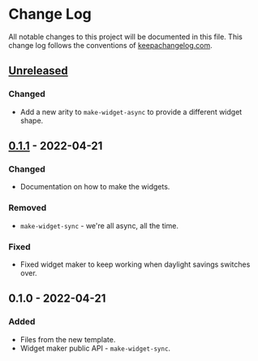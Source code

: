 # Change Log
All notable changes to this project will be documented in this file. This change log follows the conventions of [keepachangelog.com](http://keepachangelog.com/).

## [Unreleased]
### Changed
- Add a new arity to `make-widget-async` to provide a different widget shape.

## [0.1.1] - 2022-04-21
### Changed
- Documentation on how to make the widgets.

### Removed
- `make-widget-sync` - we're all async, all the time.

### Fixed
- Fixed widget maker to keep working when daylight savings switches over.

## 0.1.0 - 2022-04-21
### Added
- Files from the new template.
- Widget maker public API - `make-widget-sync`.

[Unreleased]: https://sourcehost.site/your-name/writing-macros/compare/0.1.1...HEAD
[0.1.1]: https://sourcehost.site/your-name/writing-macros/compare/0.1.0...0.1.1
